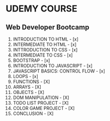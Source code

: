 # UDEMY COURSE 
## Web Developer Bootcamp

1. INTRODUCTION TO HTML - [x]
2. INTERMEDIATE TO HTML - [x]
3. INTTRODUCTION TO CSS - [x]
4. INTERMEDIATE TO CSS - [x]
5. BOOTSTRAP - [x]
6. INTRODUCTION TO JAVASCRIPT - [x]
7. JAVASCRIPT BASICS: CONTROL FLOW - [x]
8. LOOPS - [x]
9. FUNCTIONS - [X]
10. ARRAYS - [X]
11. OBJECTS - [X]
12. DOM MANIPULATION - [X]
13. TODO LIST PROJECT - [X]
14. COLOR GAME PROJECT - [X]
15. CONCLUSION - [X]
